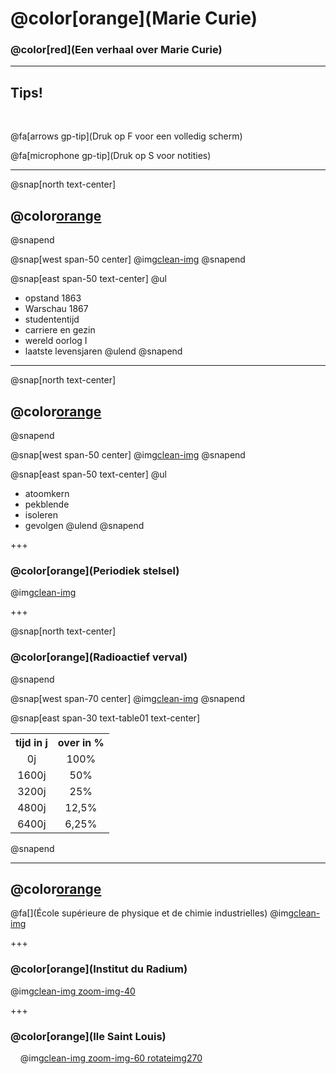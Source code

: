 # @color[orange](Marie Curie)

### @color[red](Een verhaal over Marie Curie)

---

## Tips!

<br>

@fa[arrows gp-tip](Druk op F voor een volledig scherm)

@fa[microphone gp-tip](Druk op S voor notities)

---
@snap[north text-center]
## @color[orange](Biografie)
@snapend

@snap[west span-50 center]
@img[clean-img](afbeeldingen/mc_001.jpeg)
@snapend

@snap[east span-50 text-center]
@ul
- opstand 1863
- Warschau 1867
- studententijd
- carriere en gezin
- wereld oorlog I
- laatste levensjaren
@ulend
@snapend

---

@snap[north text-center]
## @color[orange](Radium)
@snapend

@snap[west span-50 center]
@img[clean-img](afbeeldingen/radium_atoom_02.jpg)
@snapend

@snap[east span-50 text-center]
@ul
- atoomkern
- pekblende
- isoleren
- gevolgen
@ulend
@snapend

+++

### @color[orange](Periodiek stelsel)
@img[clean-img](afbeeldingen/radium_periodiek_stelsel_02.jpeg)

+++

@snap[north text-center]
### @color[orange](Radioactief verval)
@snapend

@snap[west span-70 center]
@img[clean-img](afbeeldingen/radioactief_verval2.png)
@snapend

@snap[east span-30 text-table01 text-center]
<table>
  <tr>
    <th align="center">tijd in j</th>
    <th align="center">over in &percnt;</th>
  </tr>
  <tr>
    <td align="center">0j</td>
    <td align="center">100&percnt;</td>
  </tr>
  <tr>
    <td align="center">1600j</td>
    <td align="center">50&percnt;</td>
  </tr>
  <tr>
    <td align="center">3200j</td>
    <td align="center">25&percnt;</td>
  </tr>
  <tr>
    <td align="center">4800j</td>
    <td align="center">12,5&percnt;</td>
  </tr>
  <tr>
    <td align="center">6400j</td>
    <td align="center">6,25&percnt;</td>
  </tr>
</table>
@snapend

---

## @color[orange](Parijs)
@fa[](École supérieure de physique et de chimie industrielles)
@img[clean-img](afdruk/afb/mc_sorbone_01.jpg)

+++

### @color[orange](Institut du Radium)
@img[clean-img zoom-img-40](afdruk/afb/institut_du_radium_01.jpg)

+++

### @color[orange](Ile Saint Louis)
&nbsp;&nbsp;&nbsp;
@img[clean-img zoom-img-60 rotateimg270](afdruk/afb/mc_ile_saint_louis.jpg)

